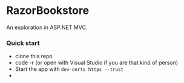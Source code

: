 # RazorBookstore

An exploration in ASP.NET MVC.

### Quick start
- clone this repo
- code -r <path-to-repo> (or open with Visual Studio if you are that kind of person)
- Start the app with `dev-certs https --trust`
- 
